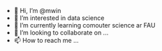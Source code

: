 - 👋 Hi, I’m @mwin
- 👀 I’m interested in data science
- 🌱 I’m currently learning comouter science ar FAU
- 💞️ I’m looking to collaborate on ...
- 📫 How to reach me ...

<!---
mwin/mwin is a ✨ special ✨ repository because its `README.md` (this file) appears on your GitHub profile.
You can click the Preview link to take a look at your changes.
--->
